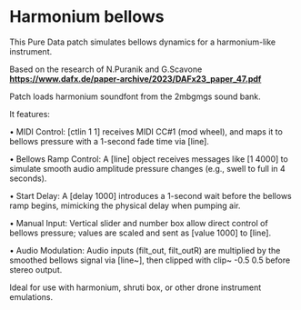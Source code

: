 # Harmonium bellows 

This Pure Data patch simulates bellows dynamics for a harmonium-like instrument. 

Based on the research of N.Puranik and G.Scavone
**https://www.dafx.de/paper-archive/2023/DAFx23_paper_47.pdf**

Patch loads harmonium soundfont from the 2mbgmgs sound bank.

 It features:
 
 •	MIDI Control:
[ctlin 1 1] receives MIDI CC#1 (mod wheel), and maps it to bellows pressure with a 1-second fade time via [line].
	
 •	Bellows Ramp Control:
A [line] object receives messages like [1 4000] to simulate smooth audio amplitude pressure changes (e.g., swell to full in 4 seconds).
	
 •	Start Delay:
A [delay 1000] introduces a 1-second wait before the bellows ramp begins, mimicking the physical delay when pumping air.
	
 •	Manual Input:
Vertical slider and number box allow direct control of bellows pressure; values are scaled and sent as [value 1000] to [line].

•	Audio Modulation:
Audio inputs (filt_out, filt_outR) are multiplied by the smoothed bellows signal via [line~], then clipped with clip~ -0.5 0.5 before stereo output.

 
Ideal for use with harmonium, shruti box, or other drone instrument emulations.


